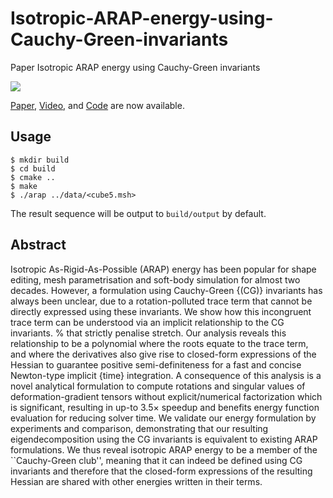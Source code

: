 # Isotropic-ARAP-energy-using-Cauchy-Green-invariants

Paper Isotropic ARAP energy using Cauchy-Green invariants

![](https://github.com/LamWS/iARAP/raw/main/file/teaser.png)

[Paper], [Video], and [Code] are now available.

## Usage

```shell
$ mkdir build
$ cd build
$ cmake ..
$ make
$ ./arap ../data/<cube5.msh>
```

The result sequence will be output to `build/output` by default.

## Abstract

Isotropic As-Rigid-As-Possible (ARAP) energy has been popular for shape editing, mesh parametrisation and soft-body
simulation for almost two decades.
However, a formulation using Cauchy-Green {(CG)} invariants has always been unclear, due to a rotation-polluted trace
term that cannot be directly expressed using these invariants.
We show how this incongruent trace term can be understood via an implicit relationship to the CG invariants. % that
strictly penalise stretch.
Our analysis reveals this relationship to be a polynomial where the roots equate to the trace term, and where the
derivatives also give rise to closed-form expressions of the Hessian to guarantee positive semi-definiteness for a fast
and concise Newton-type implicit {time} integration.
A consequence of this analysis is a novel analytical formulation to compute rotations and singular values of
deformation-gradient tensors without explicit/numerical factorization which is significant, resulting in up-to
3.5$\times$ speedup and benefits energy function evaluation for reducing solver time.
We validate our energy formulation by experiments and comparison, demonstrating that our resulting eigendecomposition
using the CG invariants is equivalent to existing ARAP formulations.
We thus reveal isotropic ARAP energy to be a member of the ``Cauchy-Green club'', meaning that it can indeed be defined
using CG invariants and therefore that the closed-form expressions of the resulting Hessian are shared with other
energies written in their terms.


[Paper]: https://drive.google.com/file/d/1iJ7XS7T8d9ViS-nuCF0BX-M146Zd2vG4/view?usp=share_link

[Video]: https://drive.google.com/file/d/1pP31gomGFFMi9U8qM5d9JXPKNB-uih8p/view?usp=share_link

[Code]: https://github.com/LamWS/iARAP